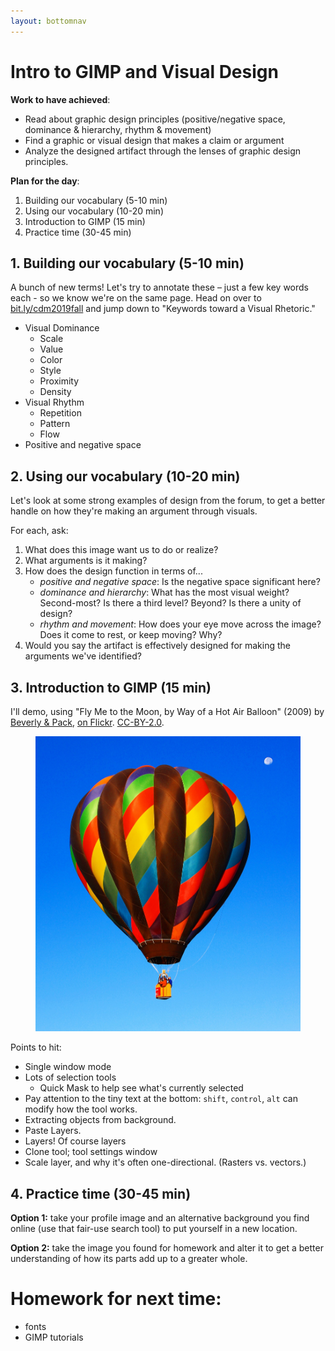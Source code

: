 ```yaml
---
layout: bottomnav
---
```


# Intro to GIMP and Visual Design

**Work to have achieved**:

* Read about graphic design principles (positive/negative space, dominance & hierarchy, rhythm & movement)
* Find a graphic or visual design that makes a claim or argument
* Analyze the designed artifact through the lenses of graphic design principles.


**Plan for the day**:

1. Building our vocabulary (5-10 min)
2. Using our vocabulary (10-20 min)
3. Introduction to GIMP (15 min)
4. Practice time (30-45 min)


## 1. Building our vocabulary (5-10 min)

A bunch of new terms! Let's try to annotate these – just a few key words each - so we know we're on the same page. Head on over to [bit.ly/cdm2019fall](https://docs.google.com/document/d/1NcXvQsBNPaumL6h_7ghKLJbQxPe_ALCiFMtPgaQI0Zk/edit#heading=h.fhi9jgmnxpx8) and jump down to "Keywords toward a Visual Rhetoric."

* Visual Dominance <!-- what draws the eye? -->
   - Scale <!-- big -->
   - Value <!-- dark/intense -->
   - Color <!-- contrast -->
   - Style <!-- contrast -->
   - Proximity <!-- isolation -->
   - Density <!-- contrast -->
* Visual Rhythm
   - Repetition <!-- establish unity -->
   - Pattern <!-- establish backdrop for contrast -->
   - Flow <!-- variation set against similarities; use of line -->
* Positive and negative space

## 2. Using our vocabulary (10-20 min)
Let's look at some strong examples of design from the forum, to get a better handle on how they're making an argument through visuals.

For each, ask:
1. What does this image want us to do or realize?
2. What arguments is it making?
3. How does the design function in terms of...
   - _positive and negative space_: Is the negative space significant here?
   - _dominance and hierarchy_: What has the most visual weight? Second-most? Is there a third level? Beyond? Is there a unity of design?
   - _rhythm and movement_: How does your eye move across the image? Does it come to rest, or keep moving? Why?
4. Would you say the artifact is effectively designed for making the arguments we've identified?

## 3. Introduction to GIMP (15 min)

I'll demo, using "Fly Me to the Moon, by Way of a Hot Air Balloon" (2009) by [Beverly & Pack](https://www.flickr.com/photos/walkadog/), [on Flickr](https://www.flickr.com/photos/walkadog/3897126692/). [CC-BY-2.0](https://creativecommons.org/licenses/by/2.0/).

<figure>
<img src="../assets/img/beverly-and-pack--fly-me-to-the-moon.jpg" />
</figure>

Points to hit:
* Single window mode
* Lots of selection tools
   - Quick Mask to help see what's currently selected
* Pay attention to the tiny text at the bottom: `shift`, `control`, `alt` can modify how the tool works.
* Extracting objects from background.
* Paste Layers. <!--Inverse select-->
* Layers! Of course layers
* Clone tool; tool settings window
* Scale layer, and why it's often one-directional. (Rasters vs. vectors.)

## 4. Practice time (30-45 min)

**Option 1:** take your profile image and an alternative background you find online (use that fair-use search tool) to put yourself in a new location.

**Option 2:** take the image you found for homework and alter it to get a better understanding of how its parts add up to a greater whole.

# Homework for next time:

* fonts
* GIMP tutorials
